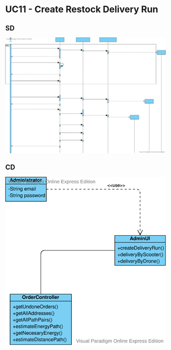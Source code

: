 # UC11 - Create Restock Delivery Run

## SD

![UC11_SD.svg](UC11_SD.svg)



## CD

![UC11_CD.svg](UC11_CD.svg)
